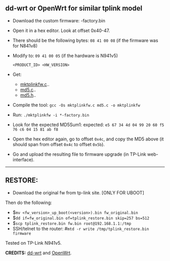 ## dd-wrt or OpenWrt for similar tplink model
* Download the custom firmware: <firmware>-factory.bin
* Open it in a hex editor. Look at offset 0x40-47.
* There should be the following bytes: `08 41 00 08` (if the firmware was for N841v8)
* Modify to: `09 41 00 05` (if the hardware is N941v5)

     `<PRODUCT_ID> <HW_VERSION>`

* Get:

   * [mktplinkfw.c](https://raw.githubusercontent.com/revosftw/dd_wrt_scripts/master/tplink/mktplinkfw.c)..
   * [md5.c](https://raw.githubusercontent.com/revosftw/dd_wrt_scripts/master/tplink/md5.c)..
   * [md5.h](https://raw.githubusercontent.com/revosftw/dd_wrt_scripts/master/tplink/md5.h)..

* Compile the tool: `gcc -Os mktplinkfw.c md5.c -o mktplinkfw`
* Run: `./mktplinkfw -i *-factory.bin`
* Look for the expected MD5Sum1: expected: `e5 67 34 4d 04 99 20 60 f5 76 c6 04 15 81 ab f8`
* Open the hex editor again, go to offset `0x4c`, and copy the MD5 above (it should span from offset `0x4c` to offset `0x5b`).
* Go and upload the resulting file to firmware upgrade (in TP-Link web-interface).
---
## RESTORE:
* Download the original fw from tp-link site. [ONLY FOR UBOOT]

Then do the following:

   * $`mv <fw_version>_up_boot(<version>).bin fw_original.bin`
   * $`dd if=fw_original.bin of=tplink_restore.bin skip=257 bs=512`
   * $`scp tplink_restore.bin fw.bin root@192.168.1.1:/tmp`
   * SSH/telnet to the router:
     #`mtd -r write /tmp/tplink_restore.bin firmware`

Tested on TP-Link N941v5.

**CREDITS:** [dd-wrt](http://www.dd-wrt.com/phpBB2/) and [OpenWrt](https://forum.openwrt.org/).